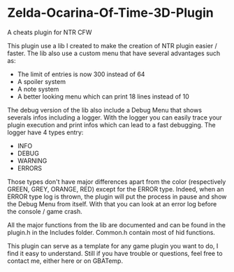 # Zelda-Ocarina-Of-Time-3D-Plugin
A cheats plugin for NTR CFW

This plugin use a lib I created to make the creation of NTR plugin easier / faster.
The lib also use a custom menu that have several advantages such as:
- The limit of entries is now 300 instead of 64
- A spoiler system
- A note system
- A better looking menu which can print 18 lines instead of 10

The debug version of the lib also include a Debug Menu that shows severals infos including a logger.
With the logger you can easily trace your plugin execution and print infos which can lead to a fast debugging.
The logger have 4 types entry:
- INFO
- DEBUG
- WARNING
- ERRORS

Those types don't have major differences apart from the color (respectively GREEN, GREY, ORANGE, RED) except for the ERROR type.
Indeed, when an ERROR type log is thrown, the plugin will put the process in pause and show the Debug Menu from itself.
With that you can look at an error log before the console / game crash.

All the major functions from the lib are documented and can be found in the plugin.h in the Includes folder.
Common.h contain most of hid functions.

This plugin can serve as a template for any game plugin you want to do, I find it easy to understand.
Still if you have trouble or questions, feel free to contact me, either here or on GBATemp.
